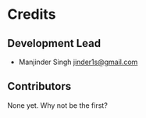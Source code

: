 # Credits

## Development Lead

* Manjinder Singh <jinder1s@gmail.com>

## Contributors

None yet. Why not be the first?
